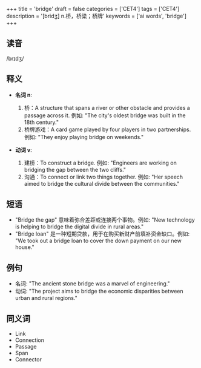 +++
title = 'bridge'
draft = false
categories = ['CET4']
tags = ['CET4']
description = '[bridʒ] n.桥，桥梁；桥牌'
keywords = ['ai words', 'bridge']
+++

## 读音
/brɪdʒ/

## 释义
- **名词 n**:
  1. 桥：A structure that spans a river or other obstacle and provides a passage across it. 例如: "The city's oldest bridge was built in the 18th century."
  2. 桥牌游戏：A card game played by four players in two partnerships. 例如: "They enjoy playing bridge on weekends."

- **动词 v**:
  1. 建桥：To construct a bridge. 例如: "Engineers are working on bridging the gap between the two cliffs."
  2. 沟通：To connect or link two things together. 例如: "Her speech aimed to bridge the cultural divide between the communities."

## 短语
- "Bridge the gap" 意味着弥合差距或连接两个事物。例如: "New technology is helping to bridge the digital divide in rural areas."
- "Bridge loan" 是一种短期贷款，用于在购买新财产前填补资金缺口。例如: "We took out a bridge loan to cover the down payment on our new house."

## 例句
- 名词: "The ancient stone bridge was a marvel of engineering."
- 动词: "The project aims to bridge the economic disparities between urban and rural regions."

## 同义词
- Link
- Connection
- Passage
- Span
- Connector
